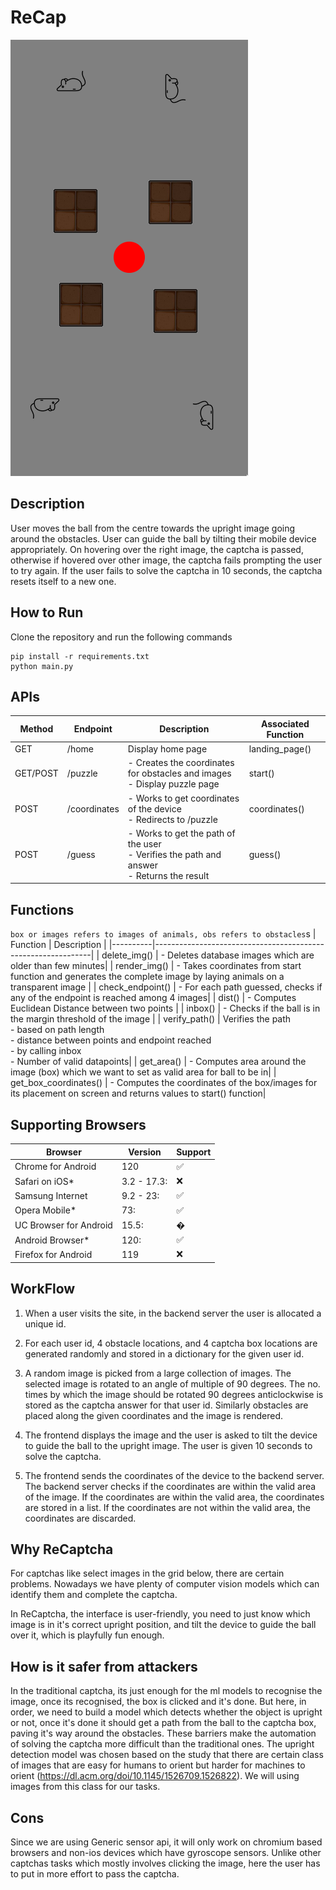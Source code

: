 # ReCap
![image-20230516001323369](./captcha-design.png)

## Description
User moves the ball from the centre towards the upright image going around the obstacles. User can guide the ball by tilting their mobile device appropriately. On hovering over the right image, the captcha is passed, otherwise if hovered over other image, the captcha fails prompting the user to try again. If the user fails to solve the captcha in 10 seconds, the captcha resets itself to a new one.

## How to Run
Clone the repository and run the following commands
```
pip install -r requirements.txt
python main.py
```

## APIs

| Method | Endpoint         | Description                                                  | Associated Function |
|--------|------------------|--------------------------------------------------------------|------------------|
| GET    | /home            | Display home page                                            | landing_page() |
| GET/POST | /puzzle        | - Creates the coordinates for obstacles and images <br>- Display puzzle page | start() |
| POST   | /coordinates     | - Works to get coordinates of the device<br>- Redirects to /puzzle | coordinates() |
| POST   | /guess           | - Works to get the path of the user<br>- Verifies the path and answer<br>- Returns the result | guess() |


## Functions

`box or images refers to images of animals, obs refers to obstacles`s
| Function | Description                                                  |
|----------|--------------------------------------------------------------|
| delete_img() | - Deletes database images which are older than few minutes|
| render_img() | - Takes coordinates from start function and generates the complete image by laying animals on a transparent image |
| check_endpoint() | - For each path guessed, checks if any of the endpoint is reached among 4 images|
| dist() | - Computes Euclidean Distance between two points  |
| inbox() | - Checks if the ball is in the margin threshold of the image |
| verify_path() | Verifies the path <br> - based on path length <br> - distance between points and endpoint reached  <br> - by calling inbox <br> - Number of valid datapoints|
| get_area() | - Computes area around the image (box) which we want to set as valid area for ball to be in|
| get_box_coordinates() | - Computes the coordinates of the box/images for its placement on screen and returns values to start() function|

## Supporting Browsers

| Browser |Version | Support |
|------------|--------------|---------------------------------|
|Chrome for Android |120|&#x2705;|
|Safari on iOS* | 3.2 - 17.3: | ❌|
|Samsung Internet | 9.2 - 23: | &#x2705;
|Opera Mobile* | 73: | &#x2705;
|UC Browser for Android | 15.5: |&#xFFFD;|
|Android Browser* | 120: | &#x2705;
|Firefox for Android| 119 | ❌|


## WorkFlow
1. When a user visits the site, in the backend server the user is allocated a unique id.
2. For each user id, 4 obstacle locations, and 4 captcha box locations are generated randomly and stored in a dictionary for the given user id. 
3. A random image is picked from a large collection of images. The selected image is rotated to an angle of multiple of 90 degrees. The no. times by which the image should be rotated 90 degrees anticlockwise is stored as the captcha answer for that user id. Similarly obstacles are placed along the given coordinates and the image is rendered.

4. The frontend displays the image and the user is asked to tilt the device to guide the ball to the upright image. The user is given 10 seconds to solve the captcha.

5. The frontend sends the coordinates of the device to the backend server. The backend server checks if the coordinates are within the valid area of the image. If the coordinates are within the valid area, the coordinates are stored in a list. If the coordinates are not within the valid area, the coordinates are discarded.


## Why ReCaptcha
For captchas like select images in the grid below, there are certain problems. Nowadays we have plenty of computer vision models which can identify them and complete the captcha. 

In ReCaptcha, the interface is user-friendly, you need to just know which image is in it's correct upright position, and tilt the device to guide the ball over it, which is playfully fun enough. 

## How is it safer from attackers
In the traditional captcha, its just enough for the ml models to recognise the image, once its recognised, the box is clicked and it's done. But here, in order, we need to build a model which detects whether the object is upright or not, once it's done it should get a path from the ball to the captcha box, paving it's way around the obstacles. These barriers make the automation of solving the captcha more difficult than the traditional ones. The upright detection model was chosen based on the study that there are certain class of images that are easy for humans to orient but harder for machines to orient (https://dl.acm.org/doi/10.1145/1526709.1526822). We will using images from this class for our tasks.

## Cons
Since we are using Generic sensor api, it will only work on chromium based browsers and non-ios devices which have gyroscope sensors.
Unlike other captchas tasks which mostly involves clicking the image, here the user has to put in more effort to pass the captcha.
